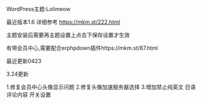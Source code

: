WordPress主题:Lolimeow

最近版本1.6
详细参考
https://mkm.st/222.html

主题安装后需要再主题设置上点击下保存设置才生效

有带会员中心,需要配合erphpdown插件https://mkm.st/87.html

最近更新0423


3.24更新

1.修复会员中心头像显示问题
2.修复头像加速服务器选择
3.增加禁止纯英文 日语评论内容 开关设置

